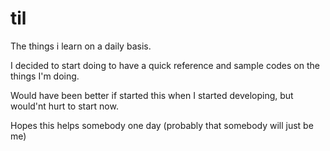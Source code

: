 # til
The things i learn on a daily basis.

I decided to start doing to have a quick reference and sample codes on the things I'm doing.

Would have been better if started this when I started developing, but would'nt hurt to start now.

Hopes this helps somebody one day (probably that somebody will just be me)
